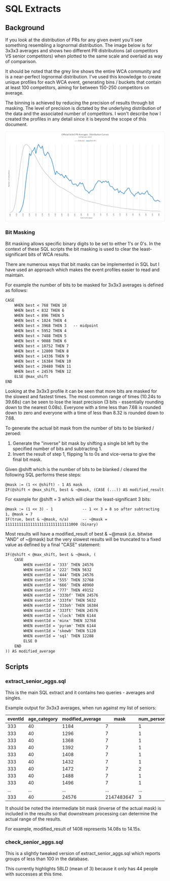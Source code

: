 # SQL Extracts

## Background

If you look at the distribution of PRs for any given event you'll see something resembling a lognormal distribution. The image below is for 3x3x3 averages and shows two different PR distributions (all competitors VS senior competitors) when plotted to the same scale and overlaid as way of comparison.

It should be noted that the grey line shows the entire WCA community and is a near-perfect lognormal distribution. I've used this knowledge to create unique profiles for each WCA event, generating bins / buckets that contain at least 100 competitors, aiming for between 150-250 competitors on average.

The binning is achieved by reducing the precision of results through bit masking. The level of precision is dictated by the underlying distribution of the data and the associated number of competitors. I won't describe how I created the profiles in any detail since it is beyond the scope of this document.

![alt text](./img/3x3x3_v2.png "3x3x3")



### Bit Masking

Bit masking allows specific binary digits to be set to either 1's or 0's. In the context of these SQL scripts the bit masking is used to clear the least-significant bits of WCA results.

There are numerous ways that bit masks can be implemented in SQL but I have used an approach which makes the event profiles easier to read and maintain.

For example the number of bits to be masked for 3x3x3 averages is defined as follows:

```
CASE
    WHEN best < 768 THEN 10
    WHEN best < 832 THEN 6
    WHEN best < 896 THEN 5
    WHEN best < 1024 THEN 4
    WHEN best < 3968 THEN 3   -- midpoint
    WHEN best < 5952 THEN 4
    WHEN best < 7488 THEN 5
    WHEN best < 9088 THEN 6
    WHEN best < 10752 THEN 7
    WHEN best < 12800 THEN 8
    WHEN best < 14336 THEN 9
    WHEN best < 16384 THEN 10
    WHEN best < 20480 THEN 11
    WHEN best < 24576 THEN 12
    ELSE @max_shift
END
```

Looking at the 3x3x3 profile it can be seen that more bits are masked for the slowest and fastest times. The most common range of times (10.24s to 39.68s) can be seen to lose the least precision (3 bits - essentially rounding down to the nearest 0.08s). Everyone with a time less than 7.68 is rounded down to zero and everyone with a time of less than 8.32 is rounded down to 7.68.

To generate the actual bit mask from the number of bits to be blanked / zeroed:

1. Generate the "inverse"  bit mask by shifting a single bit left by the specified number of bits and subtracting 1.
2. Invert the result of step 1, flipping 1s to 0s and vice-versa to give the final bit mask.

Given @shift which is the number of bits to be blanked / cleared the following SQL performs these steps:

```
@mask := (1 << @shift) - 1 AS mask
IF(@shift < @max_shift, best & ~@mask, (CASE (...)) AS modified_result
```

For example for @shift = 3 which will clear the least-significant 3 bits:

```
@mask := (1 << 3) - 1             -- 1 << 3 = 8 so after subtracting 1, @mask = 7
IF(true, best & ~@mask, n/a)      -- ~@mask = 11111111111111111111111111111000 (binary)
```

Most results will have a modified_result of best & ~@mask (i.e. bitwise "AND" of ~@mask) but the very slowest results will be truncated to a fixed value as defined by a final "CASE" statement:

```
IF(@shift < @max_shift, best & ~@mask, (
    CASE
        WHEN eventId = '333' THEN 24576
        WHEN eventId = '222' THEN 5632
        WHEN eventId = '444' THEN 24576
        WHEN eventId = '555' THEN 32768
        WHEN eventId = '666' THEN 40960
        WHEN eventId = '777' THEN 49152
        WHEN eventId = '333bf' THEN 24576
        WHEN eventId = '333fm' THEN 5632
        WHEN eventId = '333oh' THEN 16384
        WHEN eventId = '333ft' THEN 24576
        WHEN eventId = 'clock' THEN 6144
        WHEN eventId = 'minx' THEN 32768
        WHEN eventId = 'pyram' THEN 6144
        WHEN eventId = 'skewb' THEN 5120
        WHEN eventId = 'sq1' THEN 12288
        ELSE 0
    END
)) AS modified_average
```



## Scripts

### extract_senior_aggs.sql

This is the main SQL extract and it contains two queries - averages and singles.

Example output for 3x3x3 averages, when run against my list of seniors:

| eventId | age_category | modified_average | mask       | num_persons |
| ------- | ------------ | ---------------- | ---------- | ----------- |
| 333     | 40           | 1184             | 7          | 1           |
| 333     | 40           | 1296             | 7          | 1           |
| 333     | 40           | 1368             | 7          | 1           |
| 333     | 40           | 1392             | 7          | 1           |
| 333     | 40           | 1408             | 7          | 1           |
| 333     | 40           | 1432             | 7          | 1           |
| 333     | 40           | 1472             | 7          | 2           |
| 333     | 40           | 1488             | 7          | 1           |
| 333     | 40           | 1496             | 7          | 1           |
| ...     | ...          | ...              | ...        | ...         |
| 333     | 40           | 24576            | 2147483647 | 3           |

It should be noted the intermediate bit mask (inverse of the actual mask) is included in the results so that downstream processing can determine the actual range of the results.

For example, modified_result of 1408 represents 14.08s to 14.15s.



### check_senior_aggs.sql

This is a slightly tweaked version of extract_senior_aggs.sql which reports groups of less than 100 in the database.

This currently highlights 5BLD (mean of 3) because it only has 44 people with successes at this time.

